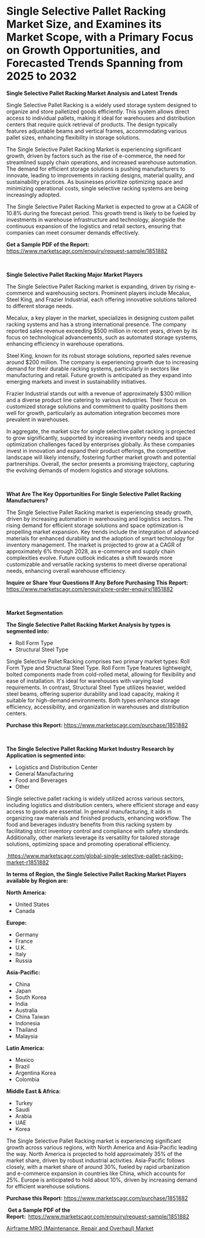 <p><h1>Single Selective Pallet Racking Market Size, and Examines its Market Scope, with a Primary Focus on Growth Opportunities, and Forecasted Trends Spanning from 2025 to 2032</h1></p><p><strong>Single Selective Pallet Racking Market Analysis and Latest Trends</strong></p>
<p><p>Single Selective Pallet Racking is a widely used storage system designed to organize and store palletized goods efficiently. This system allows direct access to individual pallets, making it ideal for warehouses and distribution centers that require quick retrieval of products. The design typically features adjustable beams and vertical frames, accommodating various pallet sizes, enhancing flexibility in storage solutions.</p><p>The Single Selective Pallet Racking Market is experiencing significant growth, driven by factors such as the rise of e-commerce, the need for streamlined supply chain operations, and increased warehouse automation. The demand for efficient storage solutions is pushing manufacturers to innovate, leading to improvements in racking designs, material quality, and sustainability practices. As businesses prioritize optimizing space and minimizing operational costs, single selective racking systems are being increasingly adopted.</p><p>The Single Selective Pallet Racking Market is expected to grow at a CAGR of 10.8% during the forecast period. This growth trend is likely to be fueled by investments in warehouse infrastructure and technology, alongside the continuous expansion of the logistics and retail sectors, ensuring that companies can meet consumer demands effectively.</p></p>
<p><strong>Get a Sample PDF of the Report:&nbsp;</strong> <a href="https://www.marketscagr.com/enquiry/request-sample/1851882?utm_campaign=1902&utm_medium=2&utm_source=Github&utm_content=ia&utm_term=07012025&utm_id=single-selective-pallet-racking">https://www.marketscagr.com/enquiry/request-sample/1851882</a></p>
<p>&nbsp;</p>
<p><strong>Single Selective Pallet Racking Major Market Players</strong></p>
<p><p>The Single Selective Pallet Racking market is expanding, driven by rising e-commerce and warehousing sectors. Prominent players include Mecalux, Steel King, and Frazier Industrial, each offering innovative solutions tailored to different storage needs.</p><p>Mecalux, a key player in the market, specializes in designing custom pallet racking systems and has a strong international presence. The company reported sales revenue exceeding $500 million in recent years, driven by its focus on technological advancements, such as automated storage systems, enhancing efficiency in warehouse operations.</p><p>Steel King, known for its robust storage solutions, reported sales revenue around $200 million. The company is experiencing growth due to increasing demand for their durable racking systems, particularly in sectors like manufacturing and retail. Future growth is anticipated as they expand into emerging markets and invest in sustainability initiatives.</p><p>Frazier Industrial stands out with a revenue of approximately $300 million and a diverse product line catering to various industries. Their focus on customized storage solutions and commitment to quality positions them well for growth, particularly as automation integration becomes more prevalent in warehouses.</p><p>In aggregate, the market size for single selective pallet racking is projected to grow significantly, supported by increasing inventory needs and space optimization challenges faced by enterprises globally. As these companies invest in innovation and expand their product offerings, the competitive landscape will likely intensify, fostering further market growth and potential partnerships. Overall, the sector presents a promising trajectory, capturing the evolving demands of modern logistics and storage solutions.</p></p>
<p>&nbsp;</p>
<p><strong>What Are The Key Opportunities For Single Selective Pallet Racking Manufacturers?</strong></p>
<p><p>The Single Selective Pallet Racking market is experiencing steady growth, driven by increasing automation in warehousing and logistics sectors. The rising demand for efficient storage solutions and space optimization is propelling market expansion. Key trends include the integration of advanced materials for enhanced durability and the adoption of smart technology for inventory management. The market is projected to grow at a CAGR of approximately 6% through 2028, as e-commerce and supply chain complexities evolve. Future outlook indicates a shift towards more customizable and versatile racking systems to meet diverse operational needs, enhancing overall warehouse efficiency.</p></p>
<p><strong>Inquire or Share Your Questions If Any Before Purchasing This Report:</strong> <a href="https://www.marketscagr.com/enquiry/pre-order-enquiry/1851882?utm_campaign=1902&utm_medium=2&utm_source=Github&utm_content=ia&utm_term=07012025&utm_id=single-selective-pallet-racking">https://www.marketscagr.com/enquiry/pre-order-enquiry/1851882</a></p>
<p>&nbsp;</p>
<p><strong>Market Segmentation</strong></p>
<p><strong>The Single Selective Pallet Racking Market Analysis by types is segmented into:</strong></p>
<p><ul><li>Roll Form Type</li><li>Structural Steel Type</li></ul></p>
<p><p>Single Selective Pallet Racking comprises two primary market types: Roll Form Type and Structural Steel Type. Roll Form Type features lightweight, bolted components made from cold-rolled metal, allowing for flexibility and ease of installation. It's ideal for warehouses with varying load requirements. In contrast, Structural Steel Type utilizes heavier, welded steel beams, offering superior durability and load capacity, making it suitable for high-demand environments. Both types enhance storage efficiency, accessibility, and organization in warehouses and distribution centers.</p></p>
<p><strong>Purchase this Report:&nbsp;</strong><a href="https://www.marketscagr.com/purchase/1851882?utm_campaign=1902&utm_medium=2&utm_source=Github&utm_content=ia&utm_term=07012025&utm_id=single-selective-pallet-racking">https://www.marketscagr.com/purchase/1851882</a></p>
<p>&nbsp;</p>
<p><strong>The Single Selective Pallet Racking Market Industry Research by Application is segmented into:</strong></p>
<p><ul><li>Logistics and Distribution Center</li><li>General Manufacturing</li><li>Food and Beverages</li><li>Other</li></ul></p>
<p><p>Single selective pallet racking is widely utilized across various sectors, including logistics and distribution centers, where efficient storage and easy access to goods are essential. In general manufacturing, it aids in organizing raw materials and finished products, enhancing workflow. The food and beverages industry benefits from this racking system by facilitating strict inventory control and compliance with safety standards. Additionally, other markets leverage its versatility for tailored storage solutions, optimizing space and promoting operational efficiency.</p></p>
<p><a href="https://www.marketscagr.com/global-single-selective-pallet-racking-market-r1851882?utm_campaign=1902&utm_medium=2&utm_source=Github&utm_content=ia&utm_term=07012025&utm_id=single-selective-pallet-racking">&nbsp;https://www.marketscagr.com/global-single-selective-pallet-racking-market-r1851882</a></p>
<p><strong>In terms of Region, the Single Selective Pallet Racking Market Players available by Region are:</strong></p>
<p>
    <p> <strong> North America: </strong>
        <ul>
            <li>United States</li>
            <li>Canada</li>
        </ul>
        </p> 
    <p> <strong> Europe: </strong>
        <ul>
            <li>Germany</li>
            <li>France</li>
            <li>U.K.</li>
            <li>Italy</li>
            <li>Russia</li>
        </ul>
        </p> 
    <p> <strong> Asia-Pacific: </strong>
        <ul>
            <li>China</li>
            <li>Japan</li>
            <li>South Korea</li>
            <li>India</li>
            <li>Australia</li>
            <li>China Taiwan</li>
            <li>Indonesia</li>
            <li>Thailand</li>
            <li>Malaysia</li>
        </ul>
        </p> 
    <p> <strong> Latin America: </strong>
        <ul>
            <li>Mexico</li>
            <li>Brazil</li>
            <li>Argentina Korea</li>
            <li>Colombia</li>
        </ul>
        </p> 
    <p> <strong> Middle East & Africa: </strong>
        <ul>
            <li>Turkey</li>
            <li>Saudi</li>
            <li>Arabia</li>
            <li>UAE</li>
            <li>Korea</li>
        </ul>
    </p>
    </p>
<p><p>The Single Selective Pallet Racking market is experiencing significant growth across various regions, with North America and Asia-Pacific leading the way. North America is projected to hold approximately 35% of the market share, driven by robust industrial activities. Asia-Pacific follows closely, with a market share of around 30%, fueled by rapid urbanization and e-commerce expansion in countries like China, which accounts for 25%. Europe is anticipated to hold about 10%, driven by increasing demand for efficient warehouse solutions.</p></p>
<p><strong>Purchase this Report: </strong><a href="https://www.marketscagr.com/purchase/1851882?utm_campaign=1902&utm_medium=2&utm_source=Github&utm_content=ia&utm_term=07012025&utm_id=single-selective-pallet-racking">https://www.marketscagr.com/purchase/1851882</a></p>
<p>&nbsp;<strong>Get a Sample PDF of the Report:&nbsp;&nbsp;</strong><a href="https://www.marketscagr.com/enquiry/request-sample/1851882?utm_campaign=1902&utm_medium=2&utm_source=Github&utm_content=ia&utm_term=07012025&utm_id=single-selective-pallet-racking">https://www.marketscagr.com/enquiry/request-sample/1851882</a></p>
<p><strong></strong></p>
<p><p><a href="https://github.com/FassouRP/Market-Research-Report-List-6/blob/main/airframe-mro-maintenance-repair-and-overhaul-market.md?utm_campaign=1902&utm_medium=2&utm_source=Github&utm_content=ia&utm_term=07012025&utm_id=single-selective-pallet-racking">Airframe MRO (Maintenance, Repair and Overhaul) Market</a></p></p>